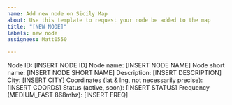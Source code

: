```yaml
---
name: Add new node on Sicily Map
about: Use this template to request your node be added to the map
title: "[NEW NODE]"
labels: new node
assignees: Matt0550

---
```


Node ID: [INSERT NODE ID]
Node name: [INSERT NODE NAME]
Node short name: [INSERT NODE SHORT NAME]
Description: [INSERT DESCRIPTION]
City: [INSERT CITY]
Coordinates (lat & lng, not necessarily precise): [INSERT COORDS] 
Status (active, soon): [INSERT STATUS]
Frequency (MEDIUM_FAST 868mhz): [INSERT FREQ]
